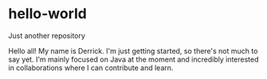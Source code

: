 # hello-world
Just another repository

Hello all!
My name is Derrick. I'm just getting started, so there's not much to say yet. I'm mainly focused on Java at the moment and incredibly interested in collaborations where I can contribute and learn.
